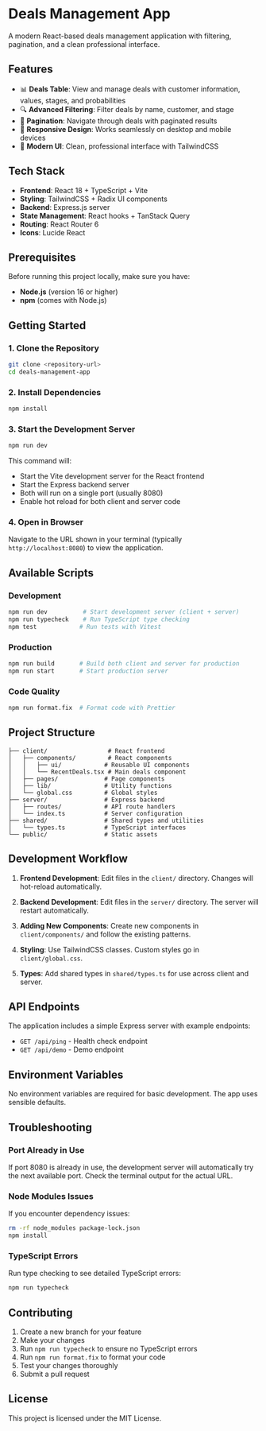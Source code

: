 # Deals Management App

A modern React-based deals management application with filtering, pagination, and a clean professional interface.

## Features

- 📊 **Deals Table**: View and manage deals with customer information, values, stages, and probabilities
- 🔍 **Advanced Filtering**: Filter deals by name, customer, and stage
- 📄 **Pagination**: Navigate through deals with paginated results
- 📱 **Responsive Design**: Works seamlessly on desktop and mobile devices
- 🎨 **Modern UI**: Clean, professional interface with TailwindCSS

## Tech Stack

- **Frontend**: React 18 + TypeScript + Vite
- **Styling**: TailwindCSS + Radix UI components
- **Backend**: Express.js server
- **State Management**: React hooks + TanStack Query
- **Routing**: React Router 6
- **Icons**: Lucide React

## Prerequisites

Before running this project locally, make sure you have:

- **Node.js** (version 16 or higher)
- **npm** (comes with Node.js)

## Getting Started

### 1. Clone the Repository

```bash
git clone <repository-url>
cd deals-management-app
```

### 2. Install Dependencies

```bash
npm install
```

### 3. Start the Development Server

```bash
npm run dev
```

This command will:

- Start the Vite development server for the React frontend
- Start the Express backend server
- Both will run on a single port (usually 8080)
- Enable hot reload for both client and server code

### 4. Open in Browser

Navigate to the URL shown in your terminal (typically `http://localhost:8080`) to view the application.

## Available Scripts

### Development

```bash
npm run dev          # Start development server (client + server)
npm run typecheck    # Run TypeScript type checking
npm test            # Run tests with Vitest
```

### Production

```bash
npm run build       # Build both client and server for production
npm run start       # Start production server
```

### Code Quality

```bash
npm run format.fix  # Format code with Prettier
```

## Project Structure

```
├── client/                 # React frontend
│   ├── components/         # React components
│   │   ├── ui/            # Reusable UI components
│   │   └── RecentDeals.tsx # Main deals component
│   ├── pages/             # Page components
│   ├── lib/               # Utility functions
│   └── global.css         # Global styles
├── server/                # Express backend
│   ├── routes/            # API route handlers
│   └── index.ts           # Server configuration
├── shared/                # Shared types and utilities
│   └── types.ts           # TypeScript interfaces
└── public/                # Static assets
```

## Development Workflow

1. **Frontend Development**: Edit files in the `client/` directory. Changes will hot-reload automatically.

2. **Backend Development**: Edit files in the `server/` directory. The server will restart automatically.

3. **Adding New Components**: Create new components in `client/components/` and follow the existing patterns.

4. **Styling**: Use TailwindCSS classes. Custom styles go in `client/global.css`.

5. **Types**: Add shared types in `shared/types.ts` for use across client and server.

## API Endpoints

The application includes a simple Express server with example endpoints:

- `GET /api/ping` - Health check endpoint
- `GET /api/demo` - Demo endpoint

## Environment Variables

No environment variables are required for basic development. The app uses sensible defaults.

## Troubleshooting

### Port Already in Use

If port 8080 is already in use, the development server will automatically try the next available port. Check the terminal output for the actual URL.

### Node Modules Issues

If you encounter dependency issues:

```bash
rm -rf node_modules package-lock.json
npm install
```

### TypeScript Errors

Run type checking to see detailed TypeScript errors:

```bash
npm run typecheck
```

## Contributing

1. Create a new branch for your feature
2. Make your changes
3. Run `npm run typecheck` to ensure no TypeScript errors
4. Run `npm run format.fix` to format your code
5. Test your changes thoroughly
6. Submit a pull request

## License

This project is licensed under the MIT License.

